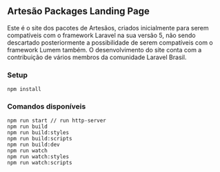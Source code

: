 ## Artesão Packages Landing Page

Este é o site dos pacotes de Artesãos, criados inicialmente para serem compatíveis com o framework Laravel na sua versão 5, não sendo descartado posteriormente a possibilidade de serem compatíveis com o framework Lumem também. O desenvolvimento do site conta com a contribuição de vários membros da comunidade Laravel Brasil.

### Setup
```shell
npm install
```
### Comandos disponíveis

```shell
npm run start // run http-server
npm run build
npm run build:styles
npm run build:scripts
npm run build:dev
npm run watch
npm run watch:styles
npm run watch:scripts
```

